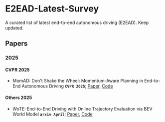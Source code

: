 # E2EAD-Latest-Survey
A curated list of latest end-to-end autonomous driving (E2EAD). Keep updated. 

## Papers
### 2025

#### CVPR 2025
* MomAD: Don't Shake the Wheel: Momentum-Aware Planning in End-to-End Autonomous Driving __`CVPR 2025`__; [Paper](https://arxiv.org/abs/2503.03125), [Code](https://github.com/adept-thu/MomAD)

#### Others 2025
* WoTE: End-to-End Driving with Online Trajectory Evaluation via BEV World Model __`arxiv April`__; [Paper](https://arxiv.org/abs/2504.01941), [Code](https://github.com/liyingyanUCAS/WoTE)
